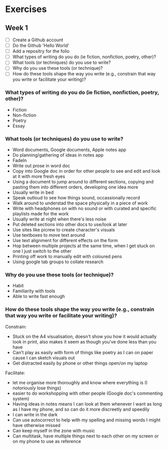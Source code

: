 # Exercises

## Week 1

- [ ] Create a Github account
- [ ] Do the Github 'Hello World'
- [ ] Add a repositry for the folio
- [ ] What types of writing do you do (ie fiction, nonfiction, poetry, other)?
- [ ] What tools (or techniques) do you use to write?
- [ ] Why do you use these tools (or technique)?
- [ ] How do these tools shape the way you write (e.g., constrain that way you write or facilitate your writing)?

### What types of writing do you do (ie fiction, nonfiction, poetry, other)?

- Fiction
- Non-fiction
- Poetry
- Essay

### What tools (or techniques) do you use to write?

- Word documents, Google documents, Apple notes app
- Do planning/gathering of ideas in notes app
- FadeIn
- Write out prose in word doc
- Copy into Google doc in order for other people to see and edit and look at it with more fresh eyes
- Using a document to jump around to different sections, copying and pasting them into different orders, developing one idea more
- Usually write in bed
- Speak outloud to see how things sound, occassionally record
- Walk around to understad the space physically in a piece of work
- Write with headphones on with no sound or with curated and specific playlists made for the work
- Usually write at night when there's less noise
- Put deleted sections into other docs to use/look at later
- Use sites like picrew to create character's visuals
- Use textboxes to move text around
- Use text alignment for different effects on the form
- Hop between multiple projects at the same time, when I get stuck on one I just switch to the other
- Printing off work to manually edit with coloured pens
- Using google tab groups to collate research

###  Why do you use these tools (or technique)?
- Habit
- Familiarity with tools
- Able to write fast enough

### How do these tools shape the way you write (e.g., constrain that way you write or facilitate your writing)?

Constrain:
- Stuck on the A4 visualisation, doesn't show you how it would actually look in print, also makes it seem as though you've done less than you have
- Can't play as easily with form of things like poetry as I can on paper cause I can sketch visuals out
- Get distracted easily by phone or other things open/on my laptop

Facilitate:
- let me organise more thoroughly and know where everything is (I notoriously lose things)
- easier to do workshopping with other people (Google doc's commenting system)
- Having ideas in notes means I can look at them whenever I want as long as I have my phone, and so can do it more discreetly and speedily
- I can write in the dark
- Can use autocorrect to help with my spelling and missing words I might have otherwise missed
- Can keep myself in the zone with music
- Can multitask, have multiple things next to each other on my screen or on my phone to use as reference
